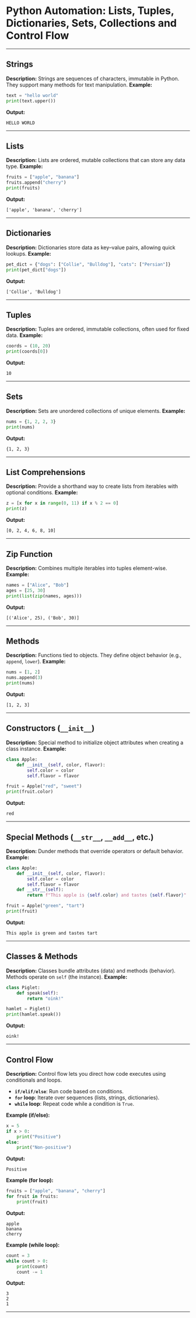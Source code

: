 # Python Automation: Lists, Tuples, Dictionaries, Sets, Collections and Control Flow

---

## **Strings**

**Description:** Strings are sequences of characters, immutable in Python. They support many methods for text manipulation.
**Example:**

```python
text = "hello world"
print(text.upper())
```

**Output:**

```
HELLO WORLD
```

---

## **Lists**

**Description:** Lists are ordered, mutable collections that can store any data type.
**Example:**

```python
fruits = ["apple", "banana"]
fruits.append("cherry")
print(fruits)
```

**Output:**

```
['apple', 'banana', 'cherry']
```

---

## **Dictionaries**

**Description:** Dictionaries store data as key–value pairs, allowing quick lookups.
**Example:**

```python
pet_dict = {"dogs": ["Collie", "Bulldog"], "cats": ["Persian"]}
print(pet_dict["dogs"])
```

**Output:**

```
['Collie', 'Bulldog']
```

---

## **Tuples**

**Description:** Tuples are ordered, immutable collections, often used for fixed data.
**Example:**

```python
coords = (10, 20)
print(coords[0])
```

**Output:**

```
10
```

---

## **Sets**

**Description:** Sets are unordered collections of unique elements.
**Example:**

```python
nums = {1, 2, 2, 3}
print(nums)
```

**Output:**

```
{1, 2, 3}
```

---

## **List Comprehensions**

**Description:** Provide a shorthand way to create lists from iterables with optional conditions.
**Example:**

```python
z = [x for x in range(0, 11) if x % 2 == 0]
print(z)
```

**Output:**

```
[0, 2, 4, 6, 8, 10]
```

---

## **Zip Function**

**Description:** Combines multiple iterables into tuples element-wise.
**Example:**

```python
names = ["Alice", "Bob"]
ages = [25, 30]
print(list(zip(names, ages)))
```

**Output:**

```
[('Alice', 25), ('Bob', 30)]
```

---

## **Methods**

**Description:** Functions tied to objects. They define object behavior (e.g., `append`, `lower`).
**Example:**

```python
nums = [1, 2]
nums.append(3)
print(nums)
```

**Output:**

```
[1, 2, 3]
```

---

## **Constructors (`__init__`)**

**Description:** Special method to initialize object attributes when creating a class instance.
**Example:**

```python
class Apple:
    def __init__(self, color, flavor):
        self.color = color
        self.flavor = flavor

fruit = Apple("red", "sweet")
print(fruit.color)
```

**Output:**

```
red
```

---

## **Special Methods (`__str__`, `__add__`, etc.)**

**Description:** Dunder methods that override operators or default behavior.
**Example:**

```python
class Apple:
    def __init__(self, color, flavor):
        self.color = color
        self.flavor = flavor
    def __str__(self):
        return f"This apple is {self.color} and tastes {self.flavor}"

fruit = Apple("green", "tart")
print(fruit)
```

**Output:**

```
This apple is green and tastes tart
```

---

## **Classes & Methods**

**Description:** Classes bundle attributes (data) and methods (behavior). Methods operate on `self` (the instance).
**Example:**

```python
class Piglet:
    def speak(self):
        return "oink!"

hamlet = Piglet()
print(hamlet.speak())
```

**Output:**

```
oink!
```

---

## **Control Flow**

**Description:** Control flow lets you direct how code executes using conditionals and loops.

* **`if/elif/else`**: Run code based on conditions.
* **`for` loop**: Iterate over sequences (lists, strings, dictionaries).
* **`while` loop**: Repeat code while a condition is `True`.

**Example (if/else):**

```python
x = 5
if x > 0:
    print("Positive")
else:
    print("Non-positive")
```

**Output:**

```
Positive
```

**Example (for loop):**

```python
fruits = ["apple", "banana", "cherry"]
for fruit in fruits:
    print(fruit)
```

**Output:**

```
apple
banana
cherry
```

**Example (while loop):**

```python
count = 3
while count > 0:
    print(count)
    count -= 1
```

**Output:**

```
3
2
1
```

---



